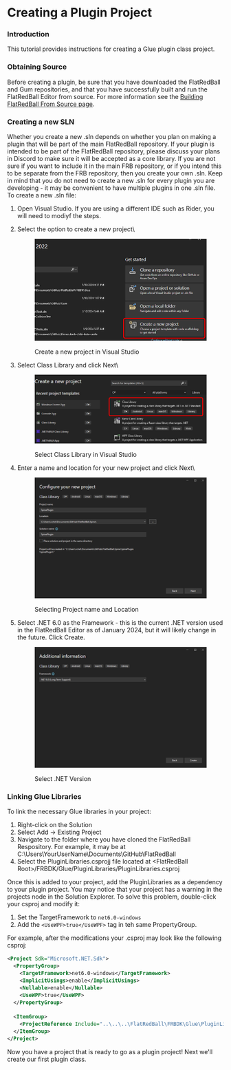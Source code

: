 # Creating a Plugin Project

### Introduction

This tutorial provides instructions for creating a Glue plugin class project.

### Obtaining Source

Before creating a plugin, be sure that you have downloaded the FlatRedBall and Gum repositories, and that you have successfully built and run the FlatRedBall Editor from source. For more information see the [Building FlatRedBall From Source page](../../flatredball-source.md).

### Creating a new SLN

Whether you create a new .sln depends on whether you plan on making a plugin that will be part of the main FlatRedBall repository. If your plugin is intended to be part of the FlatRedBall repository, please discuss your plans in Discord to make sure it will be accepted as a core library. If you are not sure if you want to include it in the main FRB repository, or if you intend this to be separate from the FRB repository, then you create your own .sln. Keep in mind that you do not need to create a new .sln for every plugin you are developing - it may be convenient to have multiple plugins in one .sln file. To create a new .sln file:

1. Open Visual Studio. If you are using a different IDE such as Rider, you will need to modiyf the steps.
2.  Select the option to create a new project\


    <figure><img src="../../.gitbook/assets/image (31).png" alt=""><figcaption><p>Create a new project in Visual Studio</p></figcaption></figure>
3.  Select Class Library and click Next\


    <figure><img src="../../.gitbook/assets/image (32).png" alt=""><figcaption><p>Select Class Library in Visual Studio</p></figcaption></figure>
4.  Enter a name and location for your new project and click Next\


    <figure><img src="../../.gitbook/assets/image (33).png" alt=""><figcaption><p>Selecting Project name and Location</p></figcaption></figure>
5.  Select .NET 6.0 as the Framework - this is the current .NET version used in the FlatRedBall Editor as of January 2024, but it will likely change in the future. Click Create.

    <figure><img src="../../.gitbook/assets/image (34).png" alt=""><figcaption><p>Select .NET Version</p></figcaption></figure>

### Linking Glue Libraries

To link the necessary Glue libraries in your project:

1. Right-click on the Solution
2. Select Add -> Existing Project
3. Navigate to the folder where you have cloned the FlatRedBall Respository. For example, it may be at C:\Users\YourUserName\Documents\GitHub\FlatRedBall
4. Select the PluginLibraries.csprojj file located at \<FlatRedBall Root>/FRBDK/Glue/PluginLibraries/PluginLibraries.csproj

Once this is added to your project, add the PluginLibraries as a dependency to your plugin project. You may notice that your project has a warning in the projects node in the Solution Explorer. To solve this problem, double-click your csproj and modify it:

1. Set the TargetFramework to `net6.0-windows`
2. Add the `<UseWPF>true</UseWPF>` tag in teh same PropertyGroup.

For example, after the modifications your .csproj may look like the following csproj:

```xml
<Project Sdk="Microsoft.NET.Sdk">
  <PropertyGroup>
    <TargetFramework>net6.0-windows</TargetFramework>
    <ImplicitUsings>enable</ImplicitUsings>
    <Nullable>enable</Nullable>
	<UseWPF>true</UseWPF>
  </PropertyGroup>

  <ItemGroup>
    <ProjectReference Include="..\..\..\FlatRedBall\FRBDK\Glue\PluginLibraries\PluginLibraries.csproj" />
  </ItemGroup>
</Project>
```

Now you have a project that is ready to go as a plugin project! Next we'll create our first plugin class.
